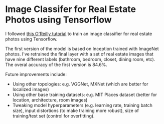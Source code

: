 # Image Classifer for Real Estate Photos using Tensorflow

I followed [this O'Reilly tutorial](https://www.oreilly.com/learning/tensorflow-for-poets) to train an image classifier for real estate photos using Tensorflow.

The first version of the model is based on Inception trained with ImageNet photos. I've retrained the final layer with a set of real estate images that have nine different labels (bathroom, bedroom, closet, dining room, etc). The overal accuracy of the first version is 84.6%.

Future improvements include:
* Using other topologies: e.g. VGGNet, MXNet (which are better for localized images)
* Using other base training datasets: e.g. MIT Places dataset (better for location, architecture, room images)
* Tweaking model hyperparameters (e.g. learning rate, training batch size), input distortions (to make training more robust), size of training/test set (control for overfitting).

